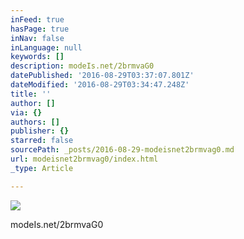 ```yaml
---
inFeed: true
hasPage: true
inNav: false
inLanguage: null
keywords: []
description: modeIs.net/2brmvaG0
datePublished: '2016-08-29T03:37:07.801Z'
dateModified: '2016-08-29T03:34:47.248Z'
title: ''
author: []
via: {}
authors: []
publisher: {}
starred: false
sourcePath: _posts/2016-08-29-modeisnet2brmvag0.md
url: modeisnet2brmvag0/index.html
_type: Article

---
```

![](https://the-grid-user-content.s3-us-west-2.amazonaws.com/514b433d-b90c-4cef-bf6f-1841463aa79a.jpg)

modeIs.net/2brmvaG0